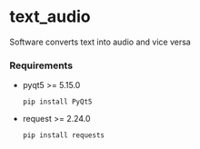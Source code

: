 # text_audio
Software converts text into audio and vice versa

### Requirements
* pyqt5 >= 5.15.0
    ```shell script
    pip install PyQt5 
    ```
* request >= 2.24.0 
    ```shell script
    pip install requests
    ```